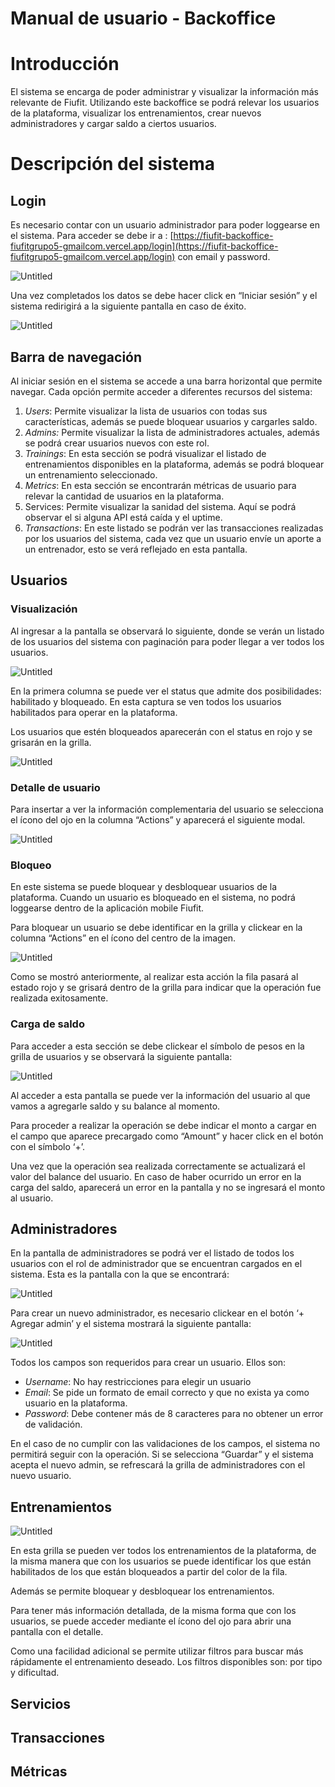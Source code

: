 # Manual de usuario - Backoffice

# Introducción

El sistema se encarga de poder administrar y visualizar la información más relevante de Fiufit. Utilizando este backoffice se podrá relevar los usuarios de la plataforma, visualizar los entrenamientos, crear nuevos administradores y cargar saldo a ciertos usuarios. 

# Descripción del sistema

## Login

Es necesario contar con un usuario administrador para poder loggearse en el sistema. 
Para acceder se debe ir a : [https://fiufit-backoffice-fiufitgrupo5-gmailcom.vercel.app/login](https://fiufit-backoffice-fiufitgrupo5-gmailcom.vercel.app/login) con email y password.

![Untitled](./backoffice_imagenes/01_login.png)

Una vez completados los datos se debe hacer click en “Iniciar sesión” y el sistema redirigirá a la siguiente pantalla en caso de éxito.

![Untitled](./backoffice_imagenes/02_login.png)

## Barra de navegación

Al iniciar sesión en el sistema se accede a una barra horizontal que permite navegar. Cada opción permite acceder a diferentes recursos del sistema:

1. *Users*: Permite visualizar la lista de usuarios con todas sus características, además se puede bloquear usuarios y cargarles saldo.
2. *Admins:* Permite visualizar la lista de administradores actuales, además se podrá crear usuarios nuevos con este rol.
3. *Trainings*: En esta sección se podrá visualizar el listado de entrenamientos disponibles en la plataforma, además se podrá bloquear un entrenamiento seleccionado.
4. *Metrics*: En esta sección se encontrarán métricas de usuario para relevar la cantidad de usuarios en la plataforma.
5. Services: Permite visualizar la sanidad del sistema. Aquí se podrá observar el si alguna API está caída y el uptime.
6. *Transactions*: En este listado se podrán ver las transacciones realizadas por los usuarios del sistema, cada vez que un usuario envíe un aporte a un entrenador, esto se verá reflejado en esta pantalla. 

## Usuarios

### Visualización

Al ingresar a la pantalla se observará lo siguiente, donde se verán un listado de los usuarios del sistema con paginación para poder llegar a ver todos los usuarios.

![Untitled](./backoffice_imagenes/01_listado_usuario.png)

En la primera columna se puede ver el status que admite dos posibilidades: habilitado y bloqueado. En esta captura se ven todos los usuarios habilitados para operar en la plataforma.

Los usuarios que estén bloqueados aparecerán con el status en rojo y se grisarán en la grilla.

![Untitled](./backoffice_imagenes/02_listado_usuario.png)

### Detalle de usuario

Para insertar a ver la información complementaria del usuario se selecciona el ícono del ojo en la columna “Actions” y aparecerá el siguiente modal.

![Untitled](./backoffice_imagenes/01_detalle_usuario.png)

### Bloqueo

En este sistema se puede bloquear y desbloquear usuarios de la plataforma. Cuando un usuario es bloqueado en el sistema, no podrá loggearse dentro de la aplicación mobile Fiufit.

Para bloquear un usuario se debe identificar en la grilla y clickear en la columna “Actions” en el ícono del centro de la imagen.

![Untitled](./backoffice_imagenes/01_bloqueo_usuario.png)

Como se mostró anteriormente, al realizar esta acción la fila pasará al estado rojo y se grisará dentro de la grilla para indicar que la operación fue realizada exitosamente.

### Carga de saldo

Para acceder a esta sección se debe clickear el símbolo de pesos en la grilla de usuarios y se observará la siguiente pantalla:

![Untitled](./backoffice_imagenes/01_cargar_saldo.png)

Al acceder a esta pantalla se puede ver la información del usuario al que vamos a agregarle saldo y su balance al momento.

Para proceder a realizar la operación se debe indicar el monto a cargar en el campo que aparece precargado como “Amount” y hacer click en el botón con el símbolo ‘+’.

Una vez que la operación sea realizada correctamente se actualizará el valor del balance del usuario. En caso de haber ocurrido un error en la carga del saldo, aparecerá un error en la pantalla y no se ingresará el monto al usuario.

## Administradores

En la pantalla de administradores se podrá ver el listado de todos los usuarios con el rol de administrador que se encuentran cargados en el sistema. Esta es la pantalla con la que se encontrará:

![Untitled](./backoffice_imagenes/01_administradores.png)

Para crear un nuevo administrador, es necesario clickear en el botón ‘+ Agregar admin’ y el sistema mostrará la siguiente pantalla:

![Untitled](./backoffice_imagenes/02_administradores.png)

Todos los campos son requeridos para crear un usuario. Ellos son:

- *Username*: No hay restricciones para elegir un usuario
- *Email*: Se pide un formato de email correcto y que no exista ya como usuario en la plataforma.
- *Password*: Debe contener más de 8 caracteres para no obtener un error de validación.

En el caso de no cumplir con las validaciones de los campos, el sistema no permitirá seguir con la operación. Si se selecciona “Guardar” y el sistema acepta el nuevo admin, se refrescará la grilla de administradores con el nuevo usuario.

## Entrenamientos

![Untitled](./backoffice_imagenes/01_entrenamientos.png)

En esta grilla se pueden ver todos los entrenamientos de la plataforma, de la misma manera que con los usuarios se puede identificar los que están habilitados de los que están bloqueados a partir del color de la fila. 

Además se permite bloquear y desbloquear los entrenamientos.

Para tener más información detallada, de la misma forma que con los usuarios, se puede acceder mediante el ícono del ojo para abrir una pantalla con el detalle.

Como una facilidad adicional se permite utilizar filtros para buscar más rápidamente el entrenamiento deseado. Los filtros disponibles son: por tipo y dificultad.

## Servicios

## Transacciones

## Métricas
